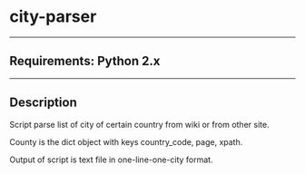 city-parser
===========
------------------------
Requirements: Python 2.x
------------------------

------------------------
Description
------------------------
Script parse list of city of certain country from wiki or from other site.

County is the dict object with keys country_code, page, xpath.

Output of script is  text file in one-line-one-city format.
